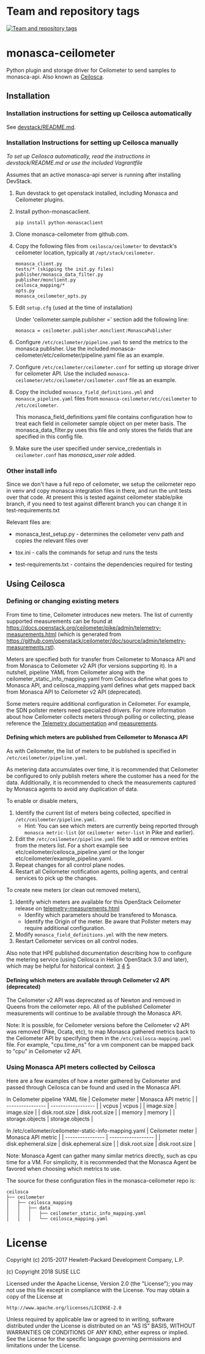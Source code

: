 Team and repository tags
========================

[![Team and repository tags](https://governance.openstack.org/badges/monasca-ceilometer.svg)](https://governance.openstack.org/reference/tags/index.html)

<!-- Change things from this point on -->

monasca-ceilometer
========

Python plugin and storage driver for Ceilometer to send samples to monasca-api.
Also known as [Ceilosca][6].

## Installation

### Installation instructions for setting up Ceilosca automatically

See [devstack/README.md](devstack/README.md).

### Installation Instructions for setting up Ceilosca manually

*To set up Ceilosca automatically, read the instructions in devstack/README.md
or use the included Vagrantfile*

Assumes that an active monasca-api server is running after installing DevStack.

1.  Run devstack to get openstack installed, including Monasca and Ceilometer
    plugins.

2.  Install python-monascaclient.

        pip install python-monascaclient

3.  Clone monasca-ceilometer from github.com.

4.  Copy the following files from `ceilosca/ceilometer` to devstack's
    ceilometer location, typically at `/opt/stack/ceilometer`.

        monasca_client.py
        tests/* (skipping the init.py files)
        publisher/monasca_data_filter.py
        publisher/monclient.py
        ceilosca_mapping/*
        opts.py
        monasca_ceilometer_opts.py

5.  Edit `setup.cfg` (used at the time of installation)

      Under 'ceilometer.sample.publisher =' section add the following line:

        monasca = ceilometer.publisher.monclient:MonascaPublisher

6.  Configure `/etc/ceilometer/pipeline.yaml` to send the metrics to the monasca
    publisher. Use the included monasca-ceilometer/etc/ceilometer/pipeline.yaml
    file as an example.

7.  Configure `/etc/ceilometer/ceilometer.conf` for setting up storage driver for
    ceilometer API. Use the included
    `monasca-ceilometer/etc/ceilometer/ceilometer.conf` file as an example.

8.  Copy the included `monasca_field_definitions.yml` and
    `monasca_pipeline.yaml`
    files from `monasca-ceilometer/etc/ceilometer` to `/etc/ceilometer`.

    This monasca_field_definitions.yaml file contains configuration how to treat
    each field in ceilometer sample object on per meter basis.
    The monasca_data_filter.py uses this file and only stores the fields that
    are specified in this config file.

9.  Make sure the user specified under service_credentials in `ceilometer.conf`
    has *monasca_user role* added.

### Other install info

Since we don't have a full repo of ceilometer, we setup the ceilometer repo in
venv and copy monasca integration files in there, and run the unit tests over
that code. At present this is tested against ceilometer stable/pike branch,
if you need to test against different branch you can change it in
test-requirements.txt

Relevant files are:

* monasca_test_setup.py - determines the ceilometer venv path and copies the
  relevant files over

* tox.ini - calls the commands for setup and runs the tests

* test-requirements.txt - contains the dependencies required for testing


## Using Ceilosca

### Defining or changing existing meters

From time to time, Ceilometer introduces new meters.  The list of currently
supported measurements can be found at
<https://docs.openstack.org/ceilometer/pike/admin/telemetry-measurements.html>
(which is generated from
<https://github.com/openstack/ceilometer/doc/source/admin/telemetry-measurements.rst>).

Meters are specified both for transfer from Ceilometer to Monasca API and from
Monasca to Ceilometer v2 API (for versions supporting it).  In a nutshell,
pipeline YAML from Ceilometer along with the ceilometer_static_info_mapping.yaml
from Ceilosca define what goes to Monasca API, and ceilosca_mapping.yaml defines
what gets mapped back from Monasca API to Ceilometer v2 API (deprecated).

Some meters require additional configuration in Ceilometer. For example, the
SDN pollster meters need specialized drivers. For more information about how
Ceilometer collects meters through polling or collecting, please reference the
[Telemetry documentation][1] and [measurements][2].

#### Defining which meters are published from Ceilometer to Monasca API

As with Ceilometer, the list of meters to be published is specified in
`/etc/ceilometer/pipeline.yaml`.

As metering data accumulates over time, it is recommended that Ceilometer be
configured to only publish meters where the customer has a need for the data.
Additionally, it is recommended to check the measurements captured by
Monasca agents to avoid any duplication of data.

To enable or disable meters,
1. Identify the current list of meters being collected, specified in
   `/etc/ceilometer/pipeline.yaml`.
   * Hint: You can see which meters are currently being reported through
     `monasca metric-list` (or `ceilometer meter-list` in Pike and earlier).
2. Edit the `/etc/ceilometer/pipeline.yaml` file to add or remove entries from
   the meters list.  For a short example see
   etc/ceilometer/ceilosca_pipeline.yaml or the longer
   etc/ceilometer/example_pipeline.yaml.
3. Repeat changes for all control plane nodes.
4. Restart all Ceilometer notification agents, polling agents, and central
   services to pick up the changes.

To create new meters (or clean out removed meters),
1. Identify which meters are available for this OpenStack Ceilometer release
   on [telemetry-measurements.html][2]
   * Idenfity which parameters should be transfered to Monasca.
   * Identify the Origin of the meter.  Be aware that Pollster meters may
     require additional configuration.
3. Modify `monasca_field_definitions.yml` with the new meters.
4. Restart Ceilometer services on all control nodes.

Also note that HPE published documentation describing how to configure the
metering service (using Ceilosca in Helion OpenStack 3.0 and later), which
may be helpful for historical context. [3][3] [4][4] [5][5]

#### Defining which meters are available through Ceilometer v2 API (deprecated)

The Ceilometer v2 API was deprecated as of Newton and removed in Queens from
the ceilometer repo.  All of the published Ceilometer measurements will
continue to be available through the Monasca API.

Note: It is possible, for Ceilometer versions before the Ceilometer v2
API was removed (Pike, Ocata, etc), to map Monasca gathered metrics back to the
Ceilometer API by specifying them in the `/etc/ceilosca-mapping.yaml` file.
For example, "cpu.time_ns" for a vm component can be mapped back to "cpu" in
Ceilometer v2 API.


### Using Monasca API meters collected by Ceilosca

Here are a few examples of how a meter gathered by Ceilometer and passed
through Ceilosca can be found and used in the Monasca API.

In Ceilometer pipeline YAML file
| Ceilometer meter | Monasca API metric |
| ---------------- | ------------------ |
| vcpus            | vcpus              |
| image.size       | image.size         |
| disk.root.size   | disk.root.size     |
| memory           | memory             |
| storage.objects  | storage.objects    |

In /etc/ceilometer/ceilometer-static-info-mapping.yaml
| Ceilometer meter | Monasca API metric |
| ---------------- | ------------------ |
| disk.ephemeral.size | disk.ephemeral.size |
| disk.root.size   | disk.root.size     |

Note: Monasca Agent can gather many similar metrics directly, such as cpu time
for a VM.  For simplicity, it is recommended that the Monasca Agent be favored
when choosing which metrics to use.

The source for these configuration files in the monasca-ceilometer repo is:
```
ceilosca
├── ceilometer
│   ├── ceilosca_mapping
│   │   ├── data
│   │   │   ├── ceilometer_static_info_mapping.yaml
│   │   │   └── ceilosca_mapping.yaml
```

[1]: https://docs.openstack.org/ceilometer/pike/admin/index.html
[2]: https://docs.openstack.org/ceilometer/pike/admin/telemetry-measurements.html
[3]: https://docs.hpcloud.com/hos-3.x/helion/metering/metering_reconfig.html
[4]: https://docs.hpcloud.com/hos-3.x/helion/metering/metering_notifications.html#notifications__list
[5]: https://docs.hpcloud.com/hos-5.x/helion/metering/metering_notifications.html#notifications__list
[6]: https://wiki.openstack.org/wiki/Ceilosca

# License

Copyright (c) 2015-2017 Hewlett-Packard Development Company, L.P.

(c) Copyright 2018 SUSE LLC

Licensed under the Apache License, Version 2.0 (the "License");
you may not use this file except in compliance with the License.
You may obtain a copy of the License at

    http://www.apache.org/licenses/LICENSE-2.0

Unless required by applicable law or agreed to in writing, software
distributed under the License is distributed on an "AS IS" BASIS,
WITHOUT WARRANTIES OR CONDITIONS OF ANY KIND, either express or
implied.
See the License for the specific language governing permissions and
limitations under the License.
